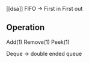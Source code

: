 [[dsa]]
FIFO -> First in First out 
## Operation
Add(1)
Remove(1)
Peek(1)

Deque -> double ended queue
